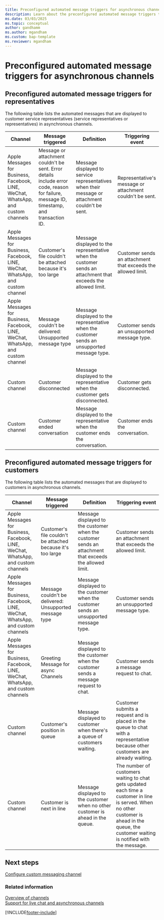 ```yaml
---
title: Preconfigured automated message triggers for asynchronous channels
description: Learn about the preconfigured automated message triggers that are displayed to representatives and customers in asynchronous channels in Dynamics 365 Contact Center.
ms.date: 03/03/2025
ms.topic: conceptual
author: gandhamm
ms.author: mgandham
ms.custom: bap-template
ms.reviewer: mgandham
---
```

# Preconfigured automated message triggers for asynchronous channels

## Preconfigured automated message triggers for representatives

The following table lists the automated messages that are displayed to customer service representatives (service representatives or representatives) in asynchronous channels.

|**Channel** | **Message triggered** | **Definition** | **Triggering event** |  
|-----------------|----------------|------------|-----------------|
|Apple Messages for Business, Facebook, LINE, WeChat, WhatsApp, and custom channels | Message or attachment couldn't be sent. Error details include error code, reason for failure, message ID, timestamp, and transaction ID.| Message displayed to service representatives when their message or attachment couldn't be sent. | Representative's message or attachment couldn't be sent. |
|Apple Messages for Business, Facebook, LINE, WeChat, WhatsApp, and custom channel | Customer's file couldn't be attached because it's too large | Message displayed to the representative when the customer sends an attachment that exceeds the allowed limit. | Customer sends an attachment that exceeds the allowed limit.  |
|Apple Messages for Business, Facebook, LINE, WeChat, WhatsApp, and custom channel  | Message couldn't be delivered: Unsupported message type| Message displayed to the representative when the customer sends an unsupported message type. | Customer sends an unsupported message type. |
|Custom channel | Customer disconnected| Message displayed to the representative when the customer gets disconnected. |  Customer gets disconnected. |
|Custom channel|  Customer ended conversation | Message displayed to the representative when the customer ends the conversation. | Customer ends the conversation. |

## Preconfigured automated message triggers for customers

The following table lists the automated messages that are displayed to customers in asynchronous channels.

|**Channel** | **Message triggered** | **Definition** | **Triggering event** |  
|-----------------|----------------|------------|-----------------|
|Apple Messages for Business, Facebook, LINE, WeChat, WhatsApp, and custom channels | Customer's file couldn't be attached because it's too large |Message displayed to the customer when the customer sends an attachment that exceeds the allowed limit.   | Customer sends an attachment that exceeds the allowed limit.  |
|Apple Messages for Business, Facebook, LINE, WeChat, WhatsApp, and custom channels | Message couldn't be delivered: Unsupported message type | Message displayed to the customer when the customer sends an unsupported message type. |  Customer sends an unsupported message type. |
|Apple Messages for Business, Facebook, LINE, WeChat, WhatsApp, and custom channels |Greeting Message for async Channels | Message displayed to the customer when the customer sends a message request to chat. | Customer sends a message request to chat. |
|Custom channel| Customer's position in queue | Message displayed to customer when there's a queue of customers waiting. | Customer submits a request and is placed in the queue to chat with a representative because other customers are already waiting. |
|Custom channel| Customer is next in line |  Message displayed to the customer when no other customer is ahead in the queue. |  The number of customers waiting to chat gets updated each time a customer in line is served. When no other customer is ahead in the queue, the customer waiting is notified with the message. |

## Next steps

[Configure custom messaging channel](configure-custom-channel.md)  

### Related information

[Overview of channels](../use/channels.md)  
[Support for live chat and asynchronous channels](../use/channels.md)  

[!INCLUDE[footer-include](../../includes/footer-banner.md)]
